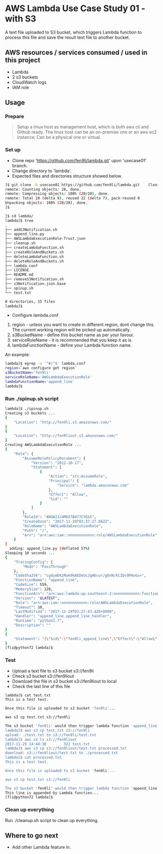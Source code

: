 # AWS Lambda Use Case Study 01 - with S3

A text file uploaded to S3 bucket, which triggers Lambda function to process this file and save the result text file to another bucket.

## AWS resources / services consumed / used in this project
* Lambda
* 2 s3 buckets
* CloudWatch logs
* IAM role

## Usage

### Prepare

> Setup a linux host as management host, which is both aws cli and Github ready. The linux host can be an on-premise one or an aws ec2 instance; Can be a physical one or virtual.

### Set up
* Clone repo 'https://github.com/fen9li/lambda.git' upon 'usecase01' branch.
* Change directory to 'lambda'.
* Expected files and directories structure showed below.

```sh
]$ git clone -b usecase01 https://github.com/fen9li/lambda.git    Cloning into 'lambda'...
remote: Counting objects: 28, done.
remote: Compressing objects: 100% (20/20), done.
remote: Total 28 (delta 9), reused 22 (delta 7), pack-reused 0
Unpacking objects: 100% (28/28), done.
]$

]$ cd lambda/
lambda]$ tree
.
├── addS3Notification.sh
├── append_line.py
├── AWSLambdaExecutionRole-Trust.json
├── cleanup.sh
├── createLambdaFunction.sh
├── createRoleAndBuckets.sh
├── deleteLambdaFunction.sh
├── deleteRoleAndBuckets.sh
├── lambda.conf
├── LICENSE
├── README.md
├── removeS3Notification.sh
├── s3Notification.json.base
├── spinup.sh
└── test.txt

0 directories, 15 files
lambda]$

```

* Configure lambda.conf

1. region - unless you want to create in different region, dont change this. The current working region will be picked up automatically.
2. s3BucketName - define this bucket name as per your favour.
3. serviceRoleName - it is recommended that you keep it as is.
4. lambdaFunctionName - define your Lambda function name.

An example:

```sh
lambda]$ egrep -v '^#|^$' lambda.conf
region=`aws configure get region`
s3BucketName='fen9li'
serviceRoleName='AWSLambdaExecutionRole'
lambdaFunctionName='append_line'
lambda]$
``` 

### Run ./spinup.sh script

```sh
lambda]$ ./spinup.sh
Creating s3 buckets ...
{
    "Location": "http://fen9li.s3.amazonaws.com/"
}
{
    "Location": "http://fen9liout.s3.amazonaws.com/"
}
Creating AWSLambdaExecutionRole ...
{
    "Role": {
        "AssumeRolePolicyDocument": {
            "Version": "2012-10-17",
            "Statement": [
                {
                    "Action": "sts:AssumeRole",
                    "Principal": {
                        "Service": "lambda.amazonaws.com"
                    },
                    "Effect": "Allow",
                    "Sid": ""
                }
            ]
        },
        "RoleId": "AROAI3J4M6X7B477CYGSS",
        "CreateDate": "2017-11-29T03:37:27.862Z",
        "RoleName": "AWSLambdaExecutionRole",
        "Path": "/",
        "Arn": "arn:aws:iam::nnnnnnnnnnnn:role/AWSLambdaExecutionRole"
    }
}
  adding: append_line.py (deflated 57%)
Sleeping 10 seconds ...
{
    "TracingConfig": {
        "Mode": "PassThrough"
    },
    "CodeSha256": "cgdymEK2Rwk96AEDeUcJgWbcur/gbnN/kCIDs9PHvGs=",
    "FunctionName": "append_line",
    "CodeSize": 559,
    "MemorySize": 128,
    "FunctionArn": "arn:aws:lambda:ap-southeast-2:nnnnnnnnnnnn:function:append_line",
    "Version": "$LATEST",
    "Role": "arn:aws:iam::nnnnnnnnnnnn:role/AWSLambdaExecutionRole",
    "Timeout": 10,
    "LastModified": "2017-11-29T03:37:43.428+0000",
    "Handler": "append_line.append_line_handler",
    "Runtime": "python2.7",
    "Description": ""
}
{
    "Statement": "{\"Sid\":\"fen9li_append_line\",\"Effect\":\"Allow\",\"Principal\":{\"Service\":\"s3.amazonaws.com\"},\"Action\":\"lambda:InvokeFunction\",\"Resource\":\"arn:aws:lambda:ap-southeast-2:nnnnnnnnnnnn:function:append_line\",\"Condition\":{\"StringEquals\":{\"AWS:SourceAccount\":\"nnnnnnnnnnnn\"},\"ArnLike\":{\"AWS:SourceArn\":\"arn:aws:s3:::fen9li\"}}}"
}
[fli@python72 lambda]$

```

### Test
* Upload a text file to s3 bucket s3://fen9li
* Check s3 bucket s3://fen9liout
* Download the file in s3 bucket s3://fen9liout to local
* Check the last line of this file

```sh
lambda]$ cat test.txt
This is a test text.

Once this file is uploaded to s3 bucket 'fen9li'...

aws s3 cp test.txt s3://fen9li

The s3 bucket 'fen9li' would then trigger lambda function 'append_line', which would append a line to this test text file and save the result file to bucket 'fen9liout.
lambda]$ aws s3 cp test.txt s3://fen9li
upload: ./test.txt to s3://fen9li/test.txt
lambda]$ aws s3 ls s3://fen9liout
2017-11-29 14:44:30        322 test.txt
lambda]$ aws s3 cp s3://fen9liout/test.txt processed.txt
download: s3://fen9liout/test.txt to ./processed.txt
lambda]$ cat processed.txt
This is a test text.

Once this file is uploaded to s3 bucket 'fen9li'...

aws s3 cp test.txt s3://fen9li

The s3 bucket 'fen9li' would then trigger lambda function 'append_line', which would append a line to this test text file and save the result file to bucket 'fen9liout.
This line is appended by Lambda function...
[fli@python72 lambda]$

``` 

### Clean up everything
Run ./cleanup.sh script to clean up everything.

## Where to go next
* Add other Lambda feature in.
